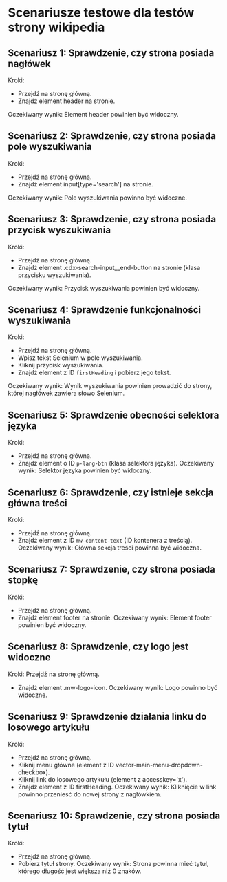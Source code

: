 # Scenariusze testowe dla testów strony wikipedia
## Scenariusz 1: Sprawdzenie, czy strona posiada nagłówek
Kroki:
- Przejdź na stronę główną.
- Znajdź element header na stronie.
  
Oczekiwany wynik: Element header powinien być widoczny.
## Scenariusz 2: Sprawdzenie, czy strona posiada pole wyszukiwania
Kroki:
- Przejdź na stronę główną.
- Znajdź element input[type='search'] na stronie.

Oczekiwany wynik: Pole wyszukiwania powinno być widoczne.
## Scenariusz 3: Sprawdzenie, czy strona posiada przycisk wyszukiwania
Kroki:
- Przejdź na stronę główną.
- Znajdź element .cdx-search-input__end-button na stronie (klasa przycisku wyszukiwania).

Oczekiwany wynik: Przycisk wyszukiwania powinien być widoczny.
## Scenariusz 4: Sprawdzenie funkcjonalności wyszukiwania
Kroki:
- Przejdź na stronę główną.
- Wpisz tekst Selenium w pole wyszukiwania.
- Kliknij przycisk wyszukiwania.
- Znajdź element z ID ```firstHeading``` i pobierz jego tekst.

Oczekiwany wynik: Wynik wyszukiwania powinien prowadzić do strony, której nagłówek zawiera słowo Selenium.
## Scenariusz 5: Sprawdzenie obecności selektora języka
Kroki:
- Przejdź na stronę główną.
- Znajdź element o ID ```p-lang-btn``` (klasa selektora języka).
Oczekiwany wynik: Selektor języka powinien być widoczny.
## Scenariusz 6: Sprawdzenie, czy istnieje sekcja główna treści
Kroki:
- Przejdź na stronę główną.
- Znajdź element z ID ```mw-content-text``` (ID kontenera z treścią).
Oczekiwany wynik: Główna sekcja treści powinna być widoczna.
## Scenariusz 7: Sprawdzenie, czy strona posiada stopkę
Kroki:
- Przejdź na stronę główną.
- Znajdź element footer na stronie.
Oczekiwany wynik: Element footer powinien być widoczny.
## Scenariusz 8: Sprawdzenie, czy logo jest widoczne
Kroki:
Przejdź na stronę główną.
- Znajdź element .mw-logo-icon.
Oczekiwany wynik: Logo powinno być widoczne.
## Scenariusz 9: Sprawdzenie działania linku do losowego artykułu
Kroki:
- Przejdź na stronę główną.
- Kliknij menu główne (element z ID vector-main-menu-dropdown-checkbox).
- Kliknij link do losowego artykułu (element z accesskey='x').
- Znajdź element z ID firstHeading.
Oczekiwany wynik: Kliknięcie w link powinno przenieść do nowej strony z nagłówkiem.
## Scenariusz 10: Sprawdzenie, czy strona posiada tytuł
Kroki:
- Przejdź na stronę główną.
- Pobierz tytuł strony.
Oczekiwany wynik: Strona powinna mieć tytuł, którego długość jest większa niż 0 znaków.
